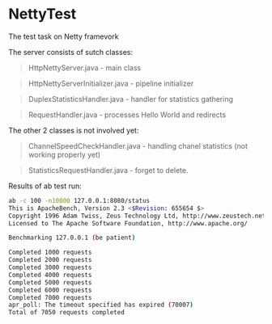 # NettyTest

The test task on Netty framevork

The server consists of sutch classes:

>HttpNettyServer.java - main class

>HttpNettyServerInitializer.java - pipeline initializer

>DuplexStatisticsHandler.java - handler for statistics gathering

>RequestHandler.java - processes Hello World and redirects

The other 2 classes is not involved yet:

>ChannelSpeedCheckHandler.java - handling chanel statistics (not working properly yet)

>StatisticsRequestHandler.java - forget to delete.

Results of ab test run: 

```sh
ab -c 100 -n10000 127.0.0.1:8080/status
This is ApacheBench, Version 2.3 <$Revision: 655654 $>
Copyright 1996 Adam Twiss, Zeus Technology Ltd, http://www.zeustech.net/
Licensed to The Apache Software Foundation, http://www.apache.org/

Benchmarking 127.0.0.1 (be patient)

Completed 1000 requests
Completed 2000 requests
Completed 3000 requests
Completed 4000 requests
Completed 5000 requests
Completed 6000 requests
Completed 7000 requests
apr_poll: The timeout specified has expired (70007)
Total of 7050 requests completed
```
